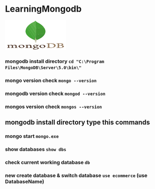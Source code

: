 # LearningMongodb

<code><img src="https://github.com/devicons/devicon/blob/master/icons/mongodb/mongodb-original-wordmark.svg" title="mongodb" alt="mongodb" width="200" height="100"/></code>

### mongodb install directory `cd "C:\Program Files\MongoDB\Server\5.0\bin\" ` 

### mongo version check `mongo --version`

### mongodb version check `mongod --version`

### mongos version check `mongos --version`

<h2>mongodb install directory type this commands</h2>

### mongo start `mongo.exe`

### show databases `show dbs`

### check current working database `db`

### new create database & switch database `use ecommerce` (use DatabaseName)

### 